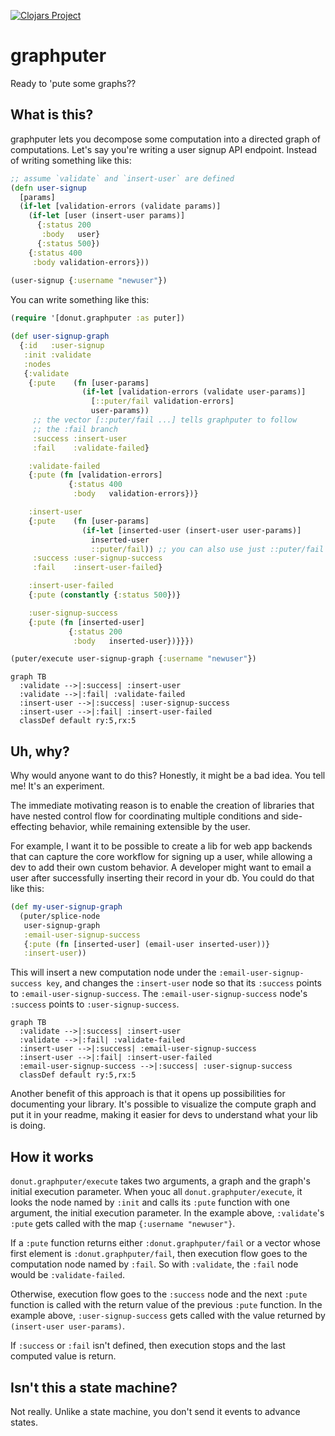 [![Clojars Project](https://img.shields.io/clojars/v/party.donut/graphputer.svg)](https://clojars.org/party.donut/graphputer)

# graphputer

Ready to 'pute some graphs??

## What is this?

graphputer lets you decompose some computation into a directed graph of
computations. Let's say you're writing a user signup API endpoint. Instead of
writing something like this:

``` clojure
;; assume `validate` and `insert-user` are defined
(defn user-signup
  [params]
  (if-let [validation-errors (validate params)]
    (if-let [user (insert-user params)]
      {:status 200
       :body   user}
      {:status 500})
    {:status 400
     :body validation-errors}))
     
(user-signup {:username "newuser"})
```

You can write something like this:

``` clojure
(require '[donut.graphputer :as puter])

(def user-signup-graph
  {:id   :user-signup
   :init :validate
   :nodes
   {:validate
    {:pute    (fn [user-params]
                (if-let [validation-errors (validate user-params)]
                  [::puter/fail validation-errors]
                  user-params))
     ;; the vector [::puter/fail ...] tells graphputer to follow
     ;; the :fail branch
     :success :insert-user
     :fail    :validate-failed}

    :validate-failed
    {:pute (fn [validation-errors]
             {:status 400
              :body   validation-errors})}

    :insert-user
    {:pute    (fn [user-params]
                (if-let [inserted-user (insert-user user-params)]
                  inserted-user
                  ::puter/fail)) ;; you can also use just ::puter/fail to go to fail branch
     :success :user-signup-success
     :fail    :insert-user-failed}

    :insert-user-failed
    {:pute (constantly {:status 500})}

    :user-signup-success
    {:pute (fn [inserted-user]
             {:status 200
              :body   inserted-user})}}})

(puter/execute user-signup-graph {:username "newuser"})
```

```mermaid
graph TB
  :validate -->|:success| :insert-user
  :validate -->|:fail| :validate-failed
  :insert-user -->|:success| :user-signup-success
  :insert-user -->|:fail| :insert-user-failed
  classDef default ry:5,rx:5
```

## Uh, why?

Why would anyone want to do this? Honestly, it might be a bad idea. You tell me!
It's an experiment.

The immediate motivating reason is to enable the creation of libraries that have
nested control flow for coordinating multiple conditions and side-effecting
behavior, while remaining extensible by the user.

For example, I want it to be possible to create a lib for web app backends that
can capture the core workflow for signing up a user, while allowing a dev to add
their own custom behavior. A developer might want to email a user after
successfully inserting their record in your db. You could do that like this:

``` clojure
(def my-user-signup-graph
  (puter/splice-node
   user-signup-graph
   :email-user-signup-success
   {:pute (fn [inserted-user] (email-user inserted-user))}
   :insert-user))
```

This will insert a new computation node under the `:email-user-signup-success
key`, and changes the `:insert-user` node so that its `:success` points to
`:email-user-signup-success`. The `:email-user-signup-success` node's `:success`
points to `:user-signup-success`.

```mermaid
graph TB
  :validate -->|:success| :insert-user
  :validate -->|:fail| :validate-failed
  :insert-user -->|:success| :email-user-signup-success
  :insert-user -->|:fail| :insert-user-failed
  :email-user-signup-success -->|:success| :user-signup-success
  classDef default ry:5,rx:5
```

Another benefit of this approach is that it opens up possibilities for
documenting your library. It's possible to visualize the compute graph and put
it in your readme, making it easier for devs to understand what your lib is
doing.

## How it works

`donut.graphputer/execute` takes two arguments, a graph and the graph's initial
execution parameter. When youc all `donut.graphputer/execute`, it looks the node
named by `:init` and calls its `:pute` function with one argument, the initial
execution parameter. In the example above, `:validate`'s `:pute` gets called
with the map `{:username "newuser"}`.

If a `:pute` function returns either `:donut.graphputer/fail` or a vector whose
first element is `:donut.graphputer/fail`, then execution flow goes to the
computation node named by `:fail`. So with `:validate`, the `:fail` node would
be `:validate-failed`.

Otherwise, execution flow goes to the `:success` node and the next `:pute`
function is called with the return value of the previous `:pute` function. In
the example above, `:user-signup-success` gets called with the value returned by
`(insert-user user-params)`.

If `:success` or `:fail` isn't defined, then execution stops and the last
computed value is return.

## Isn't this a state machine?

Not really. Unlike a state machine, you don't send it events to advance states.
